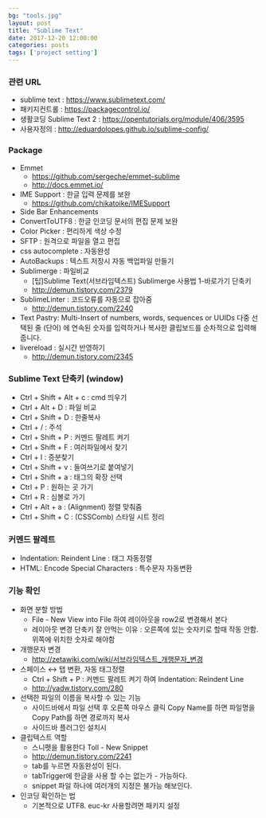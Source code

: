 ```yaml
---
bg: "tools.jpg"
layout: post
title: "Sublime Text"
date: 2017-12-20 12:00:00
categories: posts
tags: ['project setting']
---
```


### 관련 URL
- sublime text : https://www.sublimetext.com/
- 패키지컨트롤 : https://packagecontrol.io/
- 생활코딩 Sublime Text 2 : https://opentutorials.org/module/406/3595
- 사용자정의 : http://eduardolopes.github.io/sublime-config/

### Package
- Emmet
    - https://github.com/sergeche/emmet-sublime
    - http://docs.emmet.io/
- IME Support : 한글 입력 문제를 보완
    - https://github.com/chikatoike/IMESupport
- Side Bar Enhancements
- ConvertToUTF8 : 한글 인코딩 문서의 편집 문제 보완
- Color Picker : 편리하게 색상 수정
- SFTP : 원격으로 파일을 열고 편집
- css autocomplete : 자동완성
- AutoBackups : 텍스트 저장시 자동 백업파일 만들기
- Sublimerge : 파일비교
    - [팁]Sublime Text(서브라임텍스트) Sublimerge 사용법 1-바로가기 단축키
    - http://demun.tistory.com/2379
- SublimeLinter : 코드오류를 자동으로 잡아줌
    - http://demun.tistory.com/2240
- Text Pastry: Multi-Insert of numbers, words, sequences or UUIDs 다중 선택된 줄 (단어) 에 연속된 숫자를 입력하거나 복사한 클립보드를 순차적으로 입력해줍니다.
- livereload : 실시간 반영하기
    - http://demun.tistory.com/2345

### Sublime Text 단축키 (window)
- Ctrl + Shift + Alt + c : cmd 띄우기
- Ctrl + Alt + D : 파일 비교
- Ctrl + Shift + D : 한줄복사
- Ctrl + / : 주석
- Ctrl + Shift + P : 커멘드 팔레트 켜기
- Ctrl + Shift + F : 여러파일에서 찾기
- Ctrl + I : 증분찾기
- Ctrl + Shift + v : 들여쓰기로 붙여넣기
- Ctrl + Shift + a : 태그의 확장 선택
- Ctrl + P : 원하는 곳 가기
- Ctrl + R : 심볼로 가기
- Ctrl + Alt + a : (Alignment) 정렬 맞춰줌
- Ctrl + Shift + C : (CSSComb) 스타일 시트 정리


### 커멘드 팔레트
- Indentation: Reindent Line : 태그 자동정렬
- HTML: Encode Special Characters : 특수문자 자동변환


### 기능 확인
- 화면 분할 방법
    - File - New View into File 하여 레이아웃을 row2로 변경해서 본다
    - 레이아웃 변경 단축키 잘 안먹는 이유 : 오른쪽에 있는 숫자키로 할때 작동 안함. 위쪽에 위치한 숫자로 해야함
- 개행문자 변경
    - http://zetawiki.com/wiki/서브라임텍스트_개행문자_변경
- 스페이스 ↔ 탭 변환, 자동 태그정렬
    - Ctrl + Shift + P : 커멘드 팔레트 켜기 하여 Indentation: Reindent Line
    - http://yadw.tistory.com/280
- 선택한 파일의 이름을 복사할 수 있는 기능
    - 사이드바에서 파일 선택 후 오른쪽 마우스 클릭 Copy Name를 하면 파일명을 Copy Path를 하면 경로까지 복사
    - 사이드바 플러그인 설치시
- 클립텍스트 역할
    - 스니펫을 활용한다 Toll - New Snippet
    - http://demun.tistory.com/2241
    - tab를 누르면 자동완성이 된다.
    - tabTrigger에 한글을 사용 할 수는 없는가 - 가능하다.
    - snippet 파일 하나에 여러개의 지정은 불가능 해보인다.
- 인코딩 확인하는 법
    - 기본적으로 UTF8. euc-kr 사용할려면 패키지 설정
